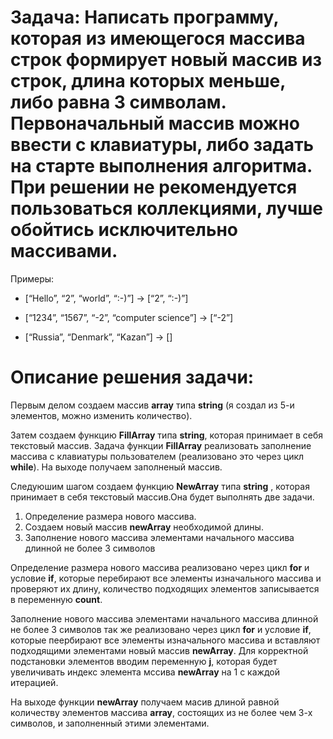 # Задача: Написать программу, которая из имеющегося массива строк формирует новый массив из строк, длина которых меньше, либо равна 3 символам. Первоначальный массив можно ввести с клавиатуры, либо задать на старте выполнения алгоритма. При решении не рекомендуется пользоваться коллекциями, лучше обойтись исключительно массивами.

Примеры:

* [“Hello”, “2”, “world”, “:-)”] → [“2”, “:-)”]

* [“1234”, “1567”, “-2”, “computer science”] → [“-2”]

* [“Russia”, “Denmark”, “Kazan”] → []

# Описание решения задачи:

 Первым делом создаем массив **array** типа **string** (я создал из 5-и элементов, можно изменить количество).

 Затем создаем функцию **FillArray** типа **string**, которая принимает в себя текстовый массив. Задача функции **FillArray** реализовать заполнение массива с клавиатуры пользователем (реализовано это через цикл **while**). На выходе получаем заполненый массив. 

 Следуюшим шагом создаем функцию **NewArray** типа **string** , которая принимает в себя текстовый массив.Она будет выполнять две задачи. 
 1. Определение размера нового массива.
 2. Создаем новый массив **newArray** необходимой длины.
 3. Заполнение нового массива элементами начального массива длинной не более 3 символов

 Определение размера нового массива реализовано через цикл **for** и условие **if**, которые перебирают все элементы изначального массива и проверяют их длину, количество подходящих элементов записывается в переменную **count**.

 Заполнение нового массива элементами начального массива длинной не более 3 символов так же реализовано через цикл **for** и условие **if**, которые пеербирают все элементы изначального массива и вставляют подходящими элементами новый массив **newArray**. Для корректной подстановки элементов вводим переменную **j**, которая будет увеличивать индекс элемента мссива **newArray** на 1 с каждой итерацией.

 На выходе функции **newArray** получаем масив длиной равной количеству элементов массива **array**, состоящих из не более чем 3-х символов, и заполненный этими элементами.

